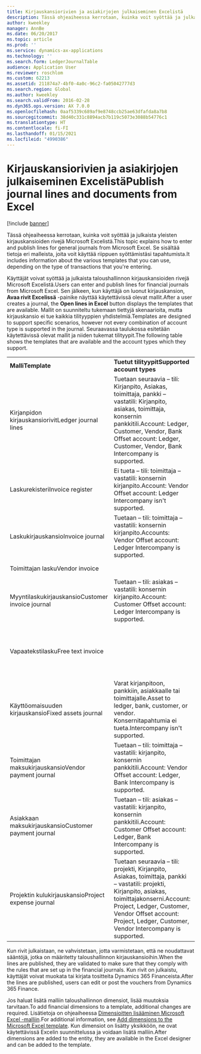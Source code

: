 ```yaml
---
title: Kirjauskansiorivien ja asiakirjojen julkaiseminen Excelistä
description: Tässä ohjeaiheessa kerrotaan, kuinka voit syöttää ja julkaista yleisten kirjauskansioiden rivejä Microsoft Excelistä. Se sisältää tietoja eri malleista, joita voit käyttää riippuen syöttämistäsi tapahtumista.
author: kweekley
manager: AnnBe
ms.date: 06/20/2017
ms.topic: article
ms.prod: ''
ms.service: dynamics-ax-applications
ms.technology: ''
ms.search.form: LedgerJournalTable
audience: Application User
ms.reviewer: roschlom
ms.custom: 62213
ms.assetid: 211874a7-4bf0-4a0c-96c2-fa05042777d3
ms.search.region: Global
ms.author: kweekley
ms.search.validFrom: 2016-02-28
ms.dyn365.ops.version: AX 7.0.0
ms.openlocfilehash: 0aaf5339c689af9e8748ccb25ae63dfafda8a7b8
ms.sourcegitcommit: 38d40c331c8894acb7b119c5073e3088b54776c1
ms.translationtype: HT
ms.contentlocale: fi-FI
ms.lasthandoff: 01/15/2021
ms.locfileid: "4990386"
---
```

# <a name="publish-journal-lines-and-documents-from-excel"></a><span data-ttu-id="18765-104">Kirjauskansiorivien ja asiakirjojen julkaiseminen Excelistä</span><span class="sxs-lookup"><span data-stu-id="18765-104">Publish journal lines and documents from Excel</span></span>

[!include [banner](../includes/banner.md)]

<span data-ttu-id="18765-105">Tässä ohjeaiheessa kerrotaan, kuinka voit syöttää ja julkaista yleisten kirjauskansioiden rivejä Microsoft Excelistä.</span><span class="sxs-lookup"><span data-stu-id="18765-105">This topic explains how to enter and publish lines for general journals from Microsoft Excel.</span></span> <span data-ttu-id="18765-106">Se sisältää tietoja eri malleista, joita voit käyttää riippuen syöttämistäsi tapahtumista.</span><span class="sxs-lookup"><span data-stu-id="18765-106">It includes information about the various templates that you can use, depending on the type of transactions that you're entering.</span></span>

<span data-ttu-id="18765-107">Käyttäjät voivat syöttää ja julkaista taloushallinnon kirjauskansioiden rivejä Microsoft Excelistä.</span><span class="sxs-lookup"><span data-stu-id="18765-107">Users can enter and publish lines for financial journals from Microsoft Excel.</span></span> <span data-ttu-id="18765-108">Sen jälkeen, kun käyttäjä on luonut kirjauskansion, **Avaa rivit Excelissä** -painike näyttää käytettävissä olevat mallit.</span><span class="sxs-lookup"><span data-stu-id="18765-108">After a user creates a journal, the **Open lines in Excel** button displays the templates that are available.</span></span> <span data-ttu-id="18765-109">Mallit on suunniteltu tukemaan tiettyjä skenaarioita, mutta kirjauskansio ei tue kaikkia tilityyppien yhdistelmiä.</span><span class="sxs-lookup"><span data-stu-id="18765-109">Templates are designed to support specific scenarios, however not every combination of account type is supported in the journal.</span></span> <span data-ttu-id="18765-110">Seuraavassa taulukossa esitetään käytettävissä olevat mallit ja niiden tukemat tilityypit.</span><span class="sxs-lookup"><span data-stu-id="18765-110">The following table shows the templates that are available and the account types which they support.</span></span>

|                          |                                                                                                                         |                                                                                         |
|--------------------------|-------------------------------------------------------------------------------------------------------------------------|-----------------------------------------------------------------------------------------|
| <span data-ttu-id="18765-111">**Malli**</span><span class="sxs-lookup"><span data-stu-id="18765-111">**Template**</span></span>             | <span data-ttu-id="18765-112">**Tuetut tilityypit**</span><span class="sxs-lookup"><span data-stu-id="18765-112">**Supported account types**</span></span>                                                                                             | <span data-ttu-id="18765-113">**Mallin käyttäminen**</span><span class="sxs-lookup"><span data-stu-id="18765-113">**How to access the template**</span></span>                                                          |
| <span data-ttu-id="18765-114">Kirjanpidon kirjauskansiorivit</span><span class="sxs-lookup"><span data-stu-id="18765-114">Ledger journal lines</span></span>     | <span data-ttu-id="18765-115">Tuetaan seuraavia – tili: Kirjanpito, Asiakas, toimittaja, pankki – vastatili: Kirjanpito, asiakas, toimittaja, konsernin pankkitili.</span><span class="sxs-lookup"><span data-stu-id="18765-115">Account: Ledger, Customer, Vendor, Bank Offset account: Ledger, Customer, Vendor, Bank Intercompany is supported.</span></span>       | <span data-ttu-id="18765-116">Kirjauskansio</span><span class="sxs-lookup"><span data-stu-id="18765-116">General journal</span></span>                                                                         |
| <span data-ttu-id="18765-117">Laskurekisteri</span><span class="sxs-lookup"><span data-stu-id="18765-117">Invoice register</span></span>         | <span data-ttu-id="18765-118">Ei tueta – tili: toimittaja – vastatili: konsernin kirjanpito.</span><span class="sxs-lookup"><span data-stu-id="18765-118">Account: Vendor Offset account: Ledger Intercompany isn't supported.</span></span>                                                    | <span data-ttu-id="18765-119">Ostoreskontran laskurekisteri</span><span class="sxs-lookup"><span data-stu-id="18765-119">AP invoice register</span></span>                                                                     |
| <span data-ttu-id="18765-120">Laskukirjauskansio</span><span class="sxs-lookup"><span data-stu-id="18765-120">Invoice journal</span></span>          | <span data-ttu-id="18765-121">Tuetaan – tili: toimittaja – vastatili: konsernin kirjanpito.</span><span class="sxs-lookup"><span data-stu-id="18765-121">Accounts: Vendor Offset account: Ledger Intercompany is supported.</span></span>                                                      | <span data-ttu-id="18765-122">Ostoreskontran laskukirjauskansio</span><span class="sxs-lookup"><span data-stu-id="18765-122">AP invoice journal</span></span>                                                                      |
| <span data-ttu-id="18765-123">Toimittajan lasku</span><span class="sxs-lookup"><span data-stu-id="18765-123">Vendor invoice</span></span>           |                                                                                                                         | <span data-ttu-id="18765-124">Toimittajan lasku</span><span class="sxs-lookup"><span data-stu-id="18765-124">Vendor invoice</span></span>                                                                          |
| <span data-ttu-id="18765-125">Myyntilaskukirjauskansio</span><span class="sxs-lookup"><span data-stu-id="18765-125">Customer invoice journal</span></span> | <span data-ttu-id="18765-126">Tuetaan – tili: asiakas – vastatili: konsernin kirjanpito.</span><span class="sxs-lookup"><span data-stu-id="18765-126">Account: Customer Offset account: Ledger Intercompany is supported.</span></span>                                                     | <span data-ttu-id="18765-127">Kirjauskansio</span><span class="sxs-lookup"><span data-stu-id="18765-127">General journal</span></span>                                                                         |
| <span data-ttu-id="18765-128">Vapaatekstilasku</span><span class="sxs-lookup"><span data-stu-id="18765-128">Free text invoice</span></span>        |                                                                                                                         | <span data-ttu-id="18765-129">Valitse **Vapaatekstilasku**-sivulla **Avaa Excelissä** (Microsoft Office -kuvake).</span><span class="sxs-lookup"><span data-stu-id="18765-129">On the **Free text invoice** page, click **Open in Excel** (the Microsoft Office icon).</span></span> |
| <span data-ttu-id="18765-130">Käyttöomaisuuden kirjauskansio</span><span class="sxs-lookup"><span data-stu-id="18765-130">Fixed assets journal</span></span>     | <span data-ttu-id="18765-131">Varat kirjanpitoon, pankkiin, asiakkaalle tai toimittajalle.</span><span class="sxs-lookup"><span data-stu-id="18765-131">Asset to ledger, bank, customer, or vendor.</span></span> <span data-ttu-id="18765-132">Konsernitapahtumia ei tueta.</span><span class="sxs-lookup"><span data-stu-id="18765-132">Intercompany isn't supported.</span></span>                                               | <span data-ttu-id="18765-133">Käyttöomaisuuserän kirjauskansio</span><span class="sxs-lookup"><span data-stu-id="18765-133">Fixed asset journal</span></span>                                                                     |
| <span data-ttu-id="18765-134">Toimittajan maksukirjauskansio</span><span class="sxs-lookup"><span data-stu-id="18765-134">Vendor payment journal</span></span>   | <span data-ttu-id="18765-135">Tuetaan – tili: toimittaja – vastatili: kirjanpito, konsernin pankkitili.</span><span class="sxs-lookup"><span data-stu-id="18765-135">Account: Vendor Offset account: Ledger, Bank Intercompany is supported.</span></span>                                                 | <span data-ttu-id="18765-136">Toimittajan maksukirjauskansio</span><span class="sxs-lookup"><span data-stu-id="18765-136">Vendor payment journal</span></span>                                                                  |
| <span data-ttu-id="18765-137">Asiakkaan maksukirjauskansio</span><span class="sxs-lookup"><span data-stu-id="18765-137">Customer payment journal</span></span> | <span data-ttu-id="18765-138">Tuetaan – tili: asiakas – vastatili: kirjanpito, konsernin pankkitili.</span><span class="sxs-lookup"><span data-stu-id="18765-138">Account: Customer Offset account: Ledger, Bank Intercompany is supported.</span></span>                                               | <span data-ttu-id="18765-139">Asiakkaan maksukirjauskansio</span><span class="sxs-lookup"><span data-stu-id="18765-139">Customer payment journal</span></span>                                                                |
| <span data-ttu-id="18765-140">Projektin kulukirjauskansio</span><span class="sxs-lookup"><span data-stu-id="18765-140">Project expense journal</span></span>  | <span data-ttu-id="18765-141">Tuetaan seuraavia – tili: projekti, Kirjanpito, Asiakas, toimittaja, pankki – vastatili: projekti, Kirjanpito, asiakas, toimittajakonserni.</span><span class="sxs-lookup"><span data-stu-id="18765-141">Account: Project, Ledger, Customer, Vendor Offset account: Project, Ledger, Customer, Vendor Intercompany is supported.</span></span> | <span data-ttu-id="18765-142">Yleisen päiväkirjan kulu (kohdassa Projektinhallinta ja kirjanpito)</span><span class="sxs-lookup"><span data-stu-id="18765-142">General journal Expense (under Project management and accounting)</span></span>                       |

<span data-ttu-id="18765-143">Kun rivit julkaistaan, ne vahvistetaan, jotta varmistetaan, että ne noudattavat sääntöjä, jotka on määritetty taloushallinnon kirjauskansioihin.</span><span class="sxs-lookup"><span data-stu-id="18765-143">When the lines are published, they are validated to make sure that they comply with the rules that are set up in the financial journals.</span></span> <span data-ttu-id="18765-144">Kun rivit on julkaistu, käyttäjät voivat muokata tai kirjata tositteita Dynamics 365 Financeista.</span><span class="sxs-lookup"><span data-stu-id="18765-144">After the lines are published, users can edit or post the vouchers from Dynamics 365 Finance.</span></span> 

<span data-ttu-id="18765-145">Jos haluat lisätä malliin taloushallinnon dimensiot, lisää muutoksia tarvitaan.</span><span class="sxs-lookup"><span data-stu-id="18765-145">To add financial dimensions to a template, additional changes are required.</span></span> <span data-ttu-id="18765-146">Lisätietoja on ohjeaiheessa [Dimensioitten lisääminen Microsoft Excel -malliin](../../dev-itpro/financial/add-dimensions-excel-templates.md).</span><span class="sxs-lookup"><span data-stu-id="18765-146">For additional information, see [Add dimensions to the Microsoft Excel template](../../dev-itpro/financial/add-dimensions-excel-templates.md).</span></span> <span data-ttu-id="18765-147">Kun dimensiot on lisätty yksikköön, ne ovat käytettävissä Excelin suunnittelussa ja voidaan lisätä malliin.</span><span class="sxs-lookup"><span data-stu-id="18765-147">After dimensions are added to the entity, they are available in the Excel designer and can be added to the template.</span></span>





